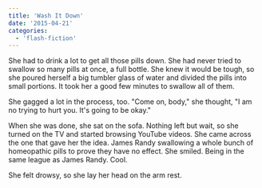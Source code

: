 ```yaml
---
title: 'Wash It Down'
date: '2015-04-21'
categories:
  - 'flash-fiction'
---
```


She had to drink a lot to get all those pills down. She had never tried to
swallow so many pills at once, a full bottle. She knew it would be tough, so she
poured herself a big tumbler glass of water and divided the pills into small
portions. It took her a good few minutes to swallow all of them.

<!-- truncate -->


She gagged a lot in the process, too. "Come on, body," she thought, "I am no
trying to hurt you. It's going to be okay."

When she was done, she sat on the sofa. Nothing left but wait, so she turned on
the TV and started browsing YouTube videos. She came across the one that gave
her the idea. James Randy swallowing a whole bunch of homeopathic pills to prove
they have no effect. She smiled. Being in the same league as James Randy. Cool.

She felt drowsy, so she lay her head on the arm rest.
